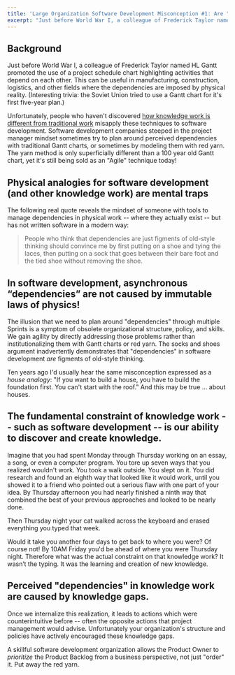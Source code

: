 ```yaml
---
title: 'Large Organization Software Development Misconception #1: Are "Dependencies" In Knowledge Work Caused By Immutable Laws Of Physics?'
excerpt: "Just before World War I, a colleague of Frederick Taylor named HL Gantt promoted the use of a project schedule chart highlighting activities that depend on each other.  This can be useful in manufacturing, construction, logistics, and other fields where the dependencies are imposed by physical reality."
---
```

## Background

Just before World War I, a colleague of Frederick Taylor named HL Gantt promoted the use of a project schedule chart highlighting activities that depend on each other.  This can be useful in manufacturing, construction, logistics, and other fields where the dependencies are imposed by physical reality.  (Interesting trivia: the Soviet Union tried to use a Gantt chart for it's first five-year plan.)

Unfortunately, people who haven't discovered [how knowledge work is different from traditional work](/how-is-knowledge-work-different) misapply these techniques to software development.  Software development companies steeped in the project manager mindset sometimes try to plan around perceived dependencies with traditional Gantt charts, or sometimes by modeling them with red yarn.  The yarn method is only superficially different than a 100 year old Gantt chart, yet it's still being sold as an "Agile" technique today!

## Physical analogies for software development (and other knowledge work) are mental traps

The following real quote reveals the mindset of someone with tools to manage dependencies in physical work -- where they actually exist -- but has not written software in a modern way:

> People who think that dependencies are just figments of old-style thinking should convince me by first putting on a shoe and tying the laces, then putting on a sock that goes between their bare foot and the tied shoe without removing the shoe.

## In software development, asynchronous “dependencies” are not caused by immutable laws of physics!

The illusion that we need to plan around "dependencies" through multiple Sprints is a symptom of obsolete organizational structure, policy, and skills. We gain agility by directly addressing those problems rather than institutionalizing them with Gantt charts or red yarn.  The socks and shoes argument inadvertently demonstrates that "dependencies" in software development *are* figments of old-style thinking.

Ten years ago I'd usually hear the same misconception expressed as a *house analogy*:  "If you want to build a house, you have to build the foundation first.  You can't start with the roof."  And this may be true ... about houses.

## The fundamental constraint of knowledge work -- such as software development -- is our ability to discover and create knowledge. 

Imagine that you had spent Monday through Thursday working on an essay, a song, or even a computer program.  You tore up seven ways that you realized wouldn't work.  You took a walk outside.  You slept on it.  You did research and found an eighth way that looked like it would work, until you showed it to a friend who pointed out a serious flaw with one part of your idea.  By Thursday afternoon you had nearly finished a ninth way that combined the best of your previous approaches and looked to be nearly done.

Then Thursday night your cat walked across the keyboard and erased everything you typed that week.

Would it take you another four days to get back to where you were?  Of course not!  By 10AM Friday you'd be ahead of where you were Thursday night.  Therefore what was the actual constraint on that knowledge work? It wasn’t the typing. It was the learning and creation of new knowledge.

## Perceived "dependencies" in knowledge work are caused by knowledge gaps.

Once we internalize this realization, it leads to actions which were counterintuitive before -- often the opposite actions that project management would advise.  Unfortunately your organization's structure and policies have actively encouraged these knowledge gaps. 

A skillful software development organization allows the Product Owner to *prioritize* the Product Backlog from a business perspective, not just "order" it.  Put away the red yarn.
